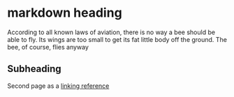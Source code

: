 # markdown heading
According to all known laws of aviation,
there is no way a bee should be able to fly.
Its wings are too small to get its fat little body off the ground.
The bee, of course, flies anyway

## Subheading

Second page as a [linking reference](./rufus2.md)